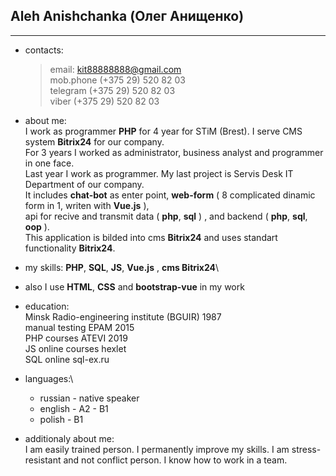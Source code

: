   Aleh Anishchanka (Олег Анищенко)
  -
  
***
* contacts:

    >email:                <kit88888888@gmail.com>\
    >mob.phone             (+375 29) 520 82 03\
    >telegram              (+375 29) 520 82 03\
    >viber                 (+375 29) 520 82 03

* about me:\
I work as programmer **PHP** for 4 year for STiM (Brest). I serve CMS system **Bitrix24** for our company.\
For 3 years I worked as administrator, business analyst and programmer in one face.\
Last year I work as programmer. My last project is Servis Desk IT Department of our company.\
It includes **chat-bot** as enter point, **web-form** ( 8 complicated dinamic form in 1, writen with **Vue.js** ),\
api for recive and transmit data ( **php**, **sql** ) , and backend ( **php**, **sql**, **oop** ).\
This application is bilded into cms **Bitrix24** and uses standart functionality **Bitrix24**.

* my skills: **PHP**, **SQL**, **JS**, **Vue.js** , **cms Bitrix24**\
* also I use **HTML**, **CSS** and **bootstrap-vue** in my work

* education:\
Minsk Radio-engineering institute (BGUIR) 1987 \
manual testing EPAM 2015\
PHP courses ATEVI 2019\
JS online courses hexlet\
SQL online sql-ex.ru 

* languages:\ 
    * russian - native speaker
    * english - A2 - B1
    * polish - B1

* additionaly about me:\
I am easily trained person. I permanently improve my skills.
I am stress-resistant and not conflict person. I know how to work in a team.
